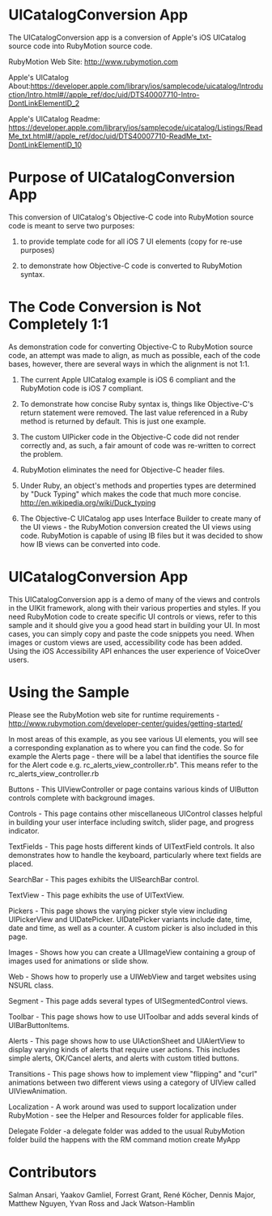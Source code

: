 UICatalogConversion App
=======================

The UICatalogConversion app is a conversion of Apple's iOS UICatalog source code into RubyMotion source code.

RubyMotion Web Site: http://www.rubymotion.com

Apple's UICatalog About:https://developer.apple.com/library/ios/samplecode/uicatalog/Introduction/Intro.html#//apple_ref/doc/uid/DTS40007710-Intro-DontLinkElementID_2

Apple's UICatalog Readme:  https://developer.apple.com/library/ios/samplecode/uicatalog/Listings/ReadMe_txt.html#//apple_ref/doc/uid/DTS40007710-ReadMe_txt-DontLinkElementID_10

Purpose of UICatalogConversion App
==================================

This conversion of UICatalog's Objective-C code into RubyMotion source code is meant to serve two purposes:

  1. to provide template code for all iOS 7 UI elements (copy for re-use purposes)

  2. to demonstrate how Objective-C code is converted to RubyMotion syntax.


The Code Conversion is Not Completely 1:1
=========================================

As demonstration code for converting Objective-C to RubyMotion source code, an attempt was made to align, as much as possible, each of the code bases, however,
there are several ways in which the alignment is not 1:1.

  1. The current Apple UICatalog example is iOS 6 compliant and the RubyMotion code is iOS 7 compliant.

  2. To demonstrate how concise Ruby syntax is, things like Objective-C's return statement were removed.
     The last value referenced in a Ruby method is returned by default. This is just one example.

  3. The custom UIPicker code in the Objective-C code did not render correctly and, as such, a fair amount of code was re-written to correct the problem.

  4. RubyMotion eliminates the need for Objective-C header files.

  5. Under Ruby, an object's methods and properties types are determined by "Duck Typing" which makes the code that much more concise. http://en.wikipedia.org/wiki/Duck_typing

  6. The Objective-C UICatalog app uses Interface Builder to create many of the UI views - the RubyMotion conversion created the UI views using code.
     RubyMotion is capable of using IB files but it was decided to show how IB views can be converted into code.



UICatalogConversion App
=======================
 
This UICatalogConversion app is a demo of many of the views and controls in the UIKit framework, along with their various properties and styles.
If you need RubyMotion code to create specific UI controls or views, refer to this sample and it should give you a good head start in building your UI.
In most cases, you can simply copy and paste the code snippets you need. When images or custom views are used, accessibility code has been added.
Using the iOS Accessibility API enhances the user experience of VoiceOver users.

 
Using the Sample
================

Please see the RubyMotion web site for runtime requirements - http://www.rubymotion.com/developer-center/guides/getting-started/

In most areas of this example, as you see various UI elements, you will see a corresponding explanation as to where you can find the code.
So for example the Alerts page - there will be a label that identifies the source file for the Alert code e.g. rc_alerts_view_controller.rb".
This means refer to the rc_alerts_view_controller.rb
 
Buttons - This UIViewController or page contains various kinds of UIButton controls complete with background images.
 
Controls - This page contains other miscellaneous UIControl classes helpful in building your user interface including switch, slider page, and progress indicator.
 
TextFields - This page hosts different kinds of UITextField controls.  It also demonstrates how to handle the keyboard, particularly where text fields are placed.
 
SearchBar - This pages exhibits the UISearchBar control.
 
TextView - This page exhibits the use of UITextView.
 
Pickers - This page shows the varying picker style view including UIPickerView and UIDatePicker.  UIDatePicker variants include date, time, date and time, as well as a counter.  A custom picker is also included in this page.
 
Images - Shows how you can create a UIImageView containing a group of images used for animations or slide show.
 
Web - Shows how to properly use a UIWebView and target websites using NSURL class.
 
Segment - This page adds several types of UISegmentedControl views.
 
Toolbar - This page shows how to use UIToolbar and adds several kinds of UIBarButtonItems.
 
Alerts - This page shows how to use UIActionSheet and UIAlertView to display varying kinds of alerts that require user actions.  This includes simple alerts, OK/Cancel alerts, and alerts with custom titled buttons.
 
Transitions - This page shows how to implement view "flipping" and "curl" animations between two different views using a category of UIView called UIViewAnimation.
 
Localization - A work around was used to support localization under RubyMotion - see the Helper and Resources folder for applicable files.

Delegate Folder -a delegate folder was added to the usual RubyMotion folder build the happens with the RM command motion create MyApp


Contributors
============

Salman Ansari, Yaakov Gamliel, Forrest Grant, René Köcher, Dennis Major, Matthew Nguyen, Yvan Ross and Jack Watson-Hamblin
